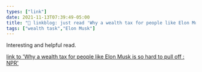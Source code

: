```yaml
---
types: ["link"]
date: 2021-11-13T07:39:49-05:00
title: "🔗 linkblog: just read 'Why a wealth tax for people like Elon Musk is so hard to pull off : NPR'"
tags: ["wealth task","Elon Musk"]
---
```

Interesting and helpful read.
 
[link to 'Why a wealth tax for people like Elon Musk is so hard to pull off : NPR'](https://www.npr.org/2021/11/13/1054711913/progressives-wealth-tax-super-rich-elon-musk-jeff-bezos)
